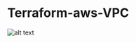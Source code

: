 # Terraform-aws-VPC
![alt text](https://lab2-test-bucket.s3.amazonaws.com/aws-VPC-architecture.jpeg)
            
